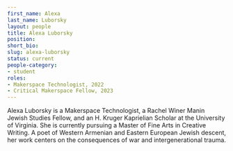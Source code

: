 ```yaml
---
first_name: Alexa
last_name: Luborsky
layout: people
title: Alexa Luborsky
position:
short_bio:
slug: alexa-luborsky
status: current
people-category:
- student
roles:
- Makerspace Technologist, 2022
- Critical Makerspace Fellow, 2023
---
```

Alexa Luborsky is a Makerspace Technologist, a Rachel Winer Manin Jewish Studies Fellow, and an H. Kruger Kaprielian Scholar at the University of Virginia. She is currently pursuing a Master of Fine Arts in Creative Writing. A poet of Western Armenian and Eastern European Jewish descent, her work centers on the consequences of war and intergenerational trauma. 
